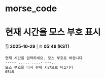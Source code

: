 # morse_code
# 현재 시간을 모스 부호 표시
<!-- MORSE_TIME_START -->
🗓️ **2025-10-29** | ⏰ **05:48 (KST)**

```
현재 시간을 입력하세요. 모스 부호로 바꿉니다
----- ..... ....- ---..
모스 부호를 다시 현재 시간으로 바꿉니다
0548
```
<!-- MORSE_TIME_END -->
